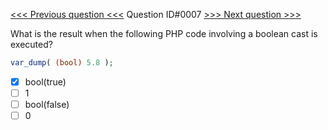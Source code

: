 [<<< Previous question <<<](0006.md)  Question ID#0007 [>>> Next question >>>](0008.md) 

What is the result when the following PHP code involving a boolean cast is executed?

```php
var_dump( (bool) 5.8 );

```

- [x] bool(true)
- [ ] 1
- [ ] bool(false)
- [ ] 0
